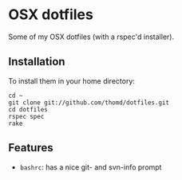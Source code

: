 OSX dotfiles
============

Some of my OSX dotfiles (with a rspec'd installer).


Installation
------------

To install them in your home directory:

    cd ~
    git clone git://github.com/thomd/dotfiles.git
    cd dotfiles
    rspec spec
    rake


Features
--------

* `bashrc`: has a nice git- and svn-info prompt



